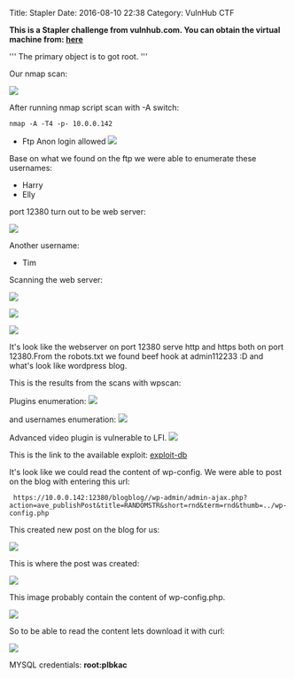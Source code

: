 Title: Stapler
Date: 2016-08-10 22:38
Category: VulnHub CTF

**This is a Stapler challenge from vulnhub.com. You can obtain the virtual
machine from: [here](https://www.vulnhub.com/entry/stapler-1,150/)**

'''
The primary object is to got root.
'''

Our nmap scan:

![](images/StaplerPics/1_nmap.png)

After running nmap script scan with -A switch:

```
nmap -A -T4 -p- 10.0.0.142
```
- Ftp Anon login allowed
![](images/StaplerPics/2_ftp_anon.png)

Base on what we found on the ftp we were able to enumerate these usernames:

- Harry
- Elly

port 12380 turn out to be web server:

![](images/StaplerPics/3_12380.png)

Another username:

- Tim

Scanning the web server:

![](images/StaplerPics/4_nikto_gimp.png)

![](images/StaplerPics/5_dirb_http.png)

![](images/StaplerPics/5_dirb_https.png)

It's look like the webserver on port 12380 serve http and https both on port
12380.From the robots.txt we found beef hook at admin112233 :D and what's look
like wordpress blog.

This is the results from the scans with wpscan:

Plugins enumeration:
![](images/StaplerPics/6_wpscan_enumerate_p.png)

and usernames enumeration:
![](images/StaplerPics/6_wpscan_enumerate_u.png)

Advanced video plugin is vulnerable to LFI.
![](images/StaplerPics/7_vulnerable_adv_vid.png)

This is the link to the available exploit: [exploit-db](https://www.exploit-db.com/exploits/39646/)

It's look like we could read the content of wp-config.
We were able to post on the blog with entering this url:

```
 https://10.0.0.142:12380/blogblog//wp-admin/admin-ajax.php?action=ave_publishPost&title=RANDOMSTR&short=rnd&term=rnd&thumb=../wp-config.php   
```
This created new post on the blog for us:

![](images/StaplerPics/8_post_created.png)

This is where the post was created:

![](images/StaplerPics/9_locate_LFI.png)

This image probably contain the content of wp-config.php.

![](images/StaplerPics/10_img_error.png)

So to be able to read the content lets download it with curl:

![](images/StaplerPics/11_wp_conf_dl.png)

MYSQL credentials: **root:plbkac**
